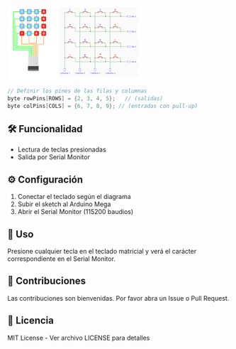
![Diagrama del Teclado Matricial](./img/teclado.png)

```c 
// Definir los pines de las filas y columnas
byte rowPins[ROWS] = {2, 3, 4, 5};   // (salidas)
byte colPins[COLS] = {6, 7, 8, 9}; // (entradas con pull-up)
```

## 🛠️ Funcionalidad
- Lectura de teclas presionadas
- Salida por Serial Monitor

## ⚙️ Configuración
1. Conectar el teclado según el diagrama
2. Subir el sketch al Arduino Mega
3. Abrir el Serial Monitor (115200 baudios)

## 📝 Uso
Presione cualquier tecla en el teclado matricial y verá el carácter correspondiente en el Serial Monitor.

## 🤝 Contribuciones
Las contribuciones son bienvenidas. Por favor abra un Issue o Pull Request.

## 📄 Licencia
MIT License - Ver archivo LICENSE para detalles